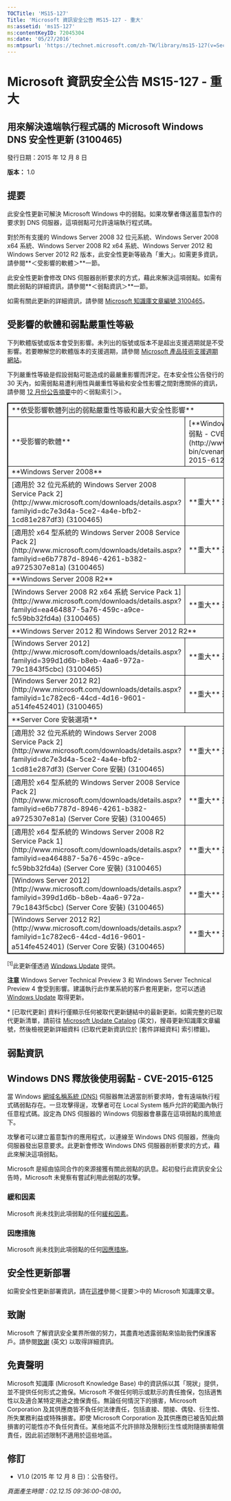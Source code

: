 ```yaml
---
TOCTitle: 'MS15-127'
Title: 'Microsoft 資訊安全公告 MS15-127 - 重大'
ms:assetid: 'ms15-127'
ms:contentKeyID: 72045304
ms:date: '05/27/2016'
ms:mtpsurl: 'https://technet.microsoft.com/zh-TW/library/ms15-127(v=Security.10)'
---
```


Microsoft 資訊安全公告 MS15-127 - 重大
======================================

用來解決遠端執行程式碼的 Microsoft Windows DNS 安全性更新 (3100465)
-------------------------------------------------------------------

發行日期：2015 年 12 月 8 日

**版本：** 1.0

提要
----

此安全性更新可解決 Microsoft Windows 中的弱點。如果攻擊者傳送蓄意製作的要求到 DNS 伺服器，這項弱點可允許遠端執行程式碼。

對於所有支援的 Windows Server 2008 32 位元系統、Windows Server 2008 x64 系統、Windows Server 2008 R2 x64 系統、Windows Server 2012 和 Windows Server 2012 R2 版本，此安全性更新等級為「重大」。如需更多資訊，請參閱**＜受影響的軟體＞**一節。

此安全性更新會修改 DNS 伺服器剖析要求的方式，藉此來解決這項弱點。如需有關此弱點的詳細資訊，請參閱**＜弱點資訊＞**一節。

如需有關此更新的詳細資訊，請參閱 [Microsoft 知識庫文章編號 3100465](https://support.microsoft.com/zh-tw/kb/3100465)。

受影響的軟體和弱點嚴重性等級
----------------------------

下列軟體版號或版本會受到影響。未列出的版號或版本不是超出支援週期就是不受影響。若要瞭解您的軟體版本的支援週期，請參閱 [Microsoft 產品技術支援週期網站](https://support.microsoft.com/zh-tw/lifecycle)。

下列嚴重性等級是假設弱點可能造成的最嚴重影響而評定。在本安全性公告發行的 30 天內，如需弱點易遭利用性與嚴重性等級和安全性影響之間對應關係的資訊，請參閱 [12 月份公告摘要](https://technet.microsoft.com/zh-tw/library/security/ms15-dec)中的＜弱點索引＞。

 
<p> </p>
<table style="border:1px solid black;">
<tr>
<td style="border:1px solid black;" colspan="3">
**依受影響軟體列出的弱點嚴重性等級和最大安全性影響**

</td>
</tr>
<tr>
<td style="border:1px solid black;">
**受影響的軟體**

</td>
<td style="border:1px solid black;">
[**Windows DNS 釋放後使用弱點 - CVE-2015-6125**](http://www.cve.mitre.org/cgi-bin/cvename.cgi?name=cve-2015-6125)

</td>
<td style="border:1px solid black;">
**已取代更新**\*

</td>
</tr>
<tr>
<td style="border:1px solid black;" colspan="3">
**Windows Server 2008**

</td>
</tr>
<tr>
<td style="border:1px solid black;">
[適用於 32 位元系統的 Windows Server 2008 Service Pack 2](http://www.microsoft.com/downloads/details.aspx?familyid=dc7e3d4a-5ce2-4a4e-bfb2-1cd81e287df3)  
(3100465)

</td>
<td style="border:1px solid black;">
**重大**  
遠端執行程式碼

</td>
<td style="border:1px solid black;">
[MS12-017](http://technet.microsoft.com/zh-tw/security/bulletin/ms12-017) 中的 2647170

</td>
</tr>
<tr>
<td style="border:1px solid black;">
[適用於 x64 型系統的 Windows Server 2008 Service Pack 2](http://www.microsoft.com/downloads/details.aspx?familyid=e6b7787d-8946-4261-b382-a9725307e81a)  
(3100465)

</td>
<td style="border:1px solid black;">
**重大**  
遠端執行程式碼

</td>
<td style="border:1px solid black;">
[MS12-017](http://technet.microsoft.com/zh-tw/security/bulletin/ms12-017) 中的 2647170

</td>
</tr>
<tr>
<td style="border:1px solid black;" colspan="3">
**Windows Server 2008 R2**

</td>
</tr>
<tr>
<td style="border:1px solid black;">
[Windows Server 2008 R2 x64 系統 Service Pack 1](http://www.microsoft.com/downloads/details.aspx?familyid=ea464887-5a76-459c-a9ce-fc59bb32fd4a)  
(3100465)

</td>
<td style="border:1px solid black;">
**重大**  
遠端執行程式碼

</td>
<td style="border:1px solid black;">
[MS12-017](http://technet.microsoft.com/zh-tw/security/bulletin/ms12-017) 中的 2647170

</td>
</tr>
<tr>
<td style="border:1px solid black;" colspan="3">
**Windows Server 2012 和 Windows Server 2012 R2**

</td>
</tr>
<tr>
<td style="border:1px solid black;">
[Windows Server 2012](http://www.microsoft.com/downloads/details.aspx?familyid=399d1d6b-b8eb-4aa6-972a-79c1843f5cbc)  
(3100465)

</td>
<td style="border:1px solid black;">
**重大**  
遠端執行程式碼

</td>
<td style="border:1px solid black;">
無

</td>
</tr>
<tr>
<td style="border:1px solid black;">
[Windows Server 2012 R2](http://www.microsoft.com/downloads/details.aspx?familyid=1c782ec6-44cd-4d16-9601-a514fe452401)  
(3100465)

</td>
<td style="border:1px solid black;">
**重大**  
遠端執行程式碼

</td>
<td style="border:1px solid black;">
無

</td>
</tr>
<tr>
<td style="border:1px solid black;" colspan="3">
**Server Core 安裝選項**

</td>
</tr>
<tr>
<td style="border:1px solid black;">
[適用於 32 位元系統的 Windows Server 2008 Service Pack 2](http://www.microsoft.com/downloads/details.aspx?familyid=dc7e3d4a-5ce2-4a4e-bfb2-1cd81e287df3) (Server Core 安裝)  
(3100465)

</td>
<td style="border:1px solid black;">
**重大**  
遠端執行程式碼

</td>
<td style="border:1px solid black;">
[MS12-017](http://technet.microsoft.com/zh-tw/security/bulletin/ms12-017) 中的 2647170

</td>
</tr>
<tr>
<td style="border:1px solid black;">
[適用於 x64 型系統的 Windows Server 2008 Service Pack 2](http://www.microsoft.com/downloads/details.aspx?familyid=e6b7787d-8946-4261-b382-a9725307e81a) (Server Core 安裝)  
(3100465)

</td>
<td style="border:1px solid black;">
**重大**  
遠端執行程式碼

</td>
<td style="border:1px solid black;">
[MS12-017](http://technet.microsoft.com/zh-tw/security/bulletin/ms12-017) 中的 2647170

</td>
</tr>
<tr>
<td style="border:1px solid black;">
[適用於 x64 型系統的 Windows Server 2008 R2 Service Pack 1](http://www.microsoft.com/downloads/details.aspx?familyid=ea464887-5a76-459c-a9ce-fc59bb32fd4a) (Server Core 安裝)  
(3100465)

</td>
<td style="border:1px solid black;">
**重大**  
遠端執行程式碼

</td>
<td style="border:1px solid black;">
[MS12-017](http://technet.microsoft.com/zh-tw/security/bulletin/ms12-017) 中的 2647170

</td>
</tr>
<tr>
<td style="border:1px solid black;">
[Windows Server 2012](http://www.microsoft.com/downloads/details.aspx?familyid=399d1d6b-b8eb-4aa6-972a-79c1843f5cbc) (Server Core 安裝)  
(3100465)

</td>
<td style="border:1px solid black;">
**重大**  
遠端執行程式碼

</td>
<td style="border:1px solid black;">
無

</td>
</tr>
<tr>
<td style="border:1px solid black;">
[Windows Server 2012 R2](http://www.microsoft.com/downloads/details.aspx?familyid=1c782ec6-44cd-4d16-9601-a514fe452401) (Server Core 安裝)  
(3100465)

</td>
<td style="border:1px solid black;">
**重大**  
遠端執行程式碼

</td>
<td style="border:1px solid black;">
無

</td>
</tr>
</table>
 
<sup>[1]</sup>此更新僅透過 [Windows Update](http://update.microsoft.com/microsoftupdate/v6/vistadefault.aspx?ln=zh-tw) 提供。

**注意** Windows Server Technical Preview 3 和 Windows Server Technical Preview 4 會受到影響。建議執行此作業系統的客戶套用更新，您可以透過 [Windows Update](http://update.microsoft.com/microsoftupdate/v6/vistadefault.aspx?ln=zh-tw) 取得更新。

\* \[已取代更新\] 資料行僅顯示任何被取代更新鏈結中的最新更新。如需完整的已取代更新清單，請前往 [Microsoft Update Catalog](http://catalog.update.microsoft.com/v7/site/home.aspx) (英文)，搜尋更新知識庫文章編號，然後檢視更新詳細資料 (已取代更新資訊位於 \[套件詳細資料\] 索引標籤)。

弱點資訊
--------

Windows DNS 釋放後使用弱點 - CVE-2015-6125
------------------------------------------

當 Windows [網域名稱系統 (DNS)](https://technet.microsoft.com/zh-tw/library/security/dn848375.aspx) 伺服器無法適當剖析要求時，會有遠端執行程式碼弱點存在。一旦攻擊得逞，攻擊者可在 Local System 帳戶允許的範圍內執行任意程式碼。設定為 DNS 伺服器的 Windows 伺服器會暴露在這項弱點的風險底下。

攻擊者可以建立蓄意製作的應用程式，以連線至 Windows DNS 伺服器，然後向伺服器發出惡意要求。此更新會修改 Windows DNS 伺服器剖析要求的方式，藉此來解決這項弱點。

Microsoft 是經由協同合作的來源接獲有關此弱點的訊息。起初發行此資訊安全公告時，Microsoft 未覺察有嘗試利用此弱點的攻擊。

### 緩和因素

Microsoft 尚未找到此項弱點的任何[緩和因素](https://technet.microsoft.com/zh-tw/library/security/dn848375.aspx)。

### 因應措施

Microsoft 尚未找到此項弱點的任何[因應措施](https://technet.microsoft.com/zh-tw/library/security/dn848375.aspx)。

安全性更新部署
--------------

如需安全性更新部署資訊，請在[這裡](https://technet.microsoft.com/zh-TW/library////c(v=Security.10))參閱＜提要＞中的 Microsoft 知識庫文章。

致謝
----

Microsoft 了解資訊安全業界所做的努力，其盡責地透露弱點來協助我們保護客戶。請參閱[致謝](https://technet.microsoft.com/zh-tw/library/security/dn903755.aspx) (英文) 以取得詳細資訊。

免責聲明
--------

Microsoft 知識庫 (Microsoft Knowledge Base) 中的資訊係以其「現狀」提供，並不提供任何形式之擔保。Microsoft 不做任何明示或默示的責任擔保，包括適售性以及適合某特定用途之擔保責任。無論任何情況下的損害，Microsoft Corporation 及其供應商皆不負任何法律責任，包括直接、間接、偶發、衍生性、所失業務利益或特殊損害。即使 Microsoft Corporation 及其供應商已被告知此類損害的可能性亦不負任何責任。某些地區不允許排除及限制衍生性或附隨損害賠償責任，因此前述限制不適用於這些地區。

修訂
----

-   V1.0 (2015 年 12 月 8 日)：公告發行。

*頁面產生時間：02.12.15 09:36:00-08:00。*
